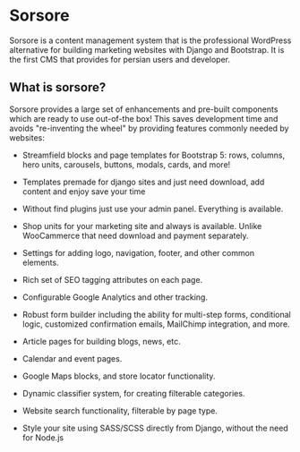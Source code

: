 # Sorsore

Sorsore is a content management system that is the professional WordPress alternative for building marketing websites with Django and Bootstrap. It is the first CMS that provides for persian users and developer.


## What is sorsore?

Sorsore provides a large set of enhancements and pre-built components which are ready to use out-of-the box! This saves development time and avoids "re-inventing the wheel" by providing features commonly needed by websites:

* Streamfield blocks and page templates for Bootstrap 5: rows, columns, hero units, carousels, buttons, modals, cards, and more!

* Templates premade for django sites and just need download, add content and enjoy save your time

* Without find plugins just use your admin panel. Everything is available.

* Shop units for your marketing site and always is available. Unlike WooCammerce that need download and payment separately.

* Settings for adding logo, navigation, footer, and other common elements.

* Rich set of SEO tagging attributes on each page.

* Configurable Google Analytics and other tracking.

* Robust form builder including the ability for multi-step forms, conditional logic, customized confirmation emails, MailChimp integration, and more.

* Article pages for building blogs, news, etc.

* Calendar and event pages.

* Google Maps blocks, and store locator functionality.

* Dynamic classifier system, for creating filterable categories.

* Website search functionality, filterable by page type.

* Style your site using SASS/SCSS directly from Django, without the need for Node.js



